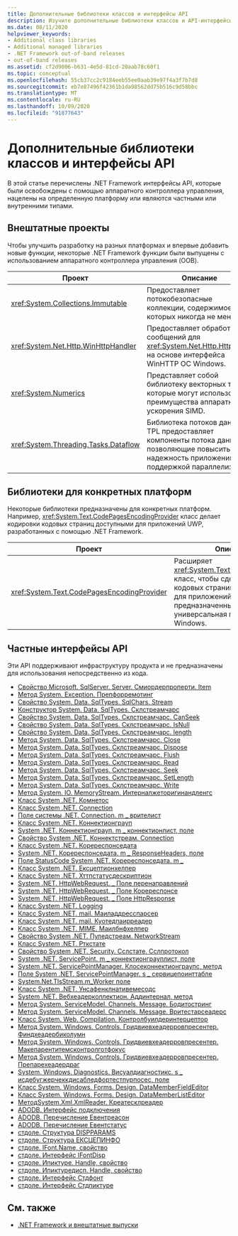 ```yaml
---
title: Дополнительные библиотеки классов и интерфейсы API
description: Изучите дополнительные библиотеки классов и API-интерфейсы в .NET, включая проекты с внешними интерфейсами (OOB), библиотеки для конкретных платформ и частные интерфейсы API.
ms.date: 08/11/2020
helpviewer_keywords:
- Additional class libraries
- Additional managed libraries
- .NET Framework out-of-band releases
- out-of-band releases
ms.assetid: cf2d9006-b631-4e5d-81cd-20aab78c60f1
ms.topic: conceptual
ms.openlocfilehash: 55cb37cc2c9184eeb55ee0aab39e97f4a3f7b7d8
ms.sourcegitcommit: eb7e87496f42361b1da98562dd75b516c9d58bbc
ms.translationtype: MT
ms.contentlocale: ru-RU
ms.lasthandoff: 10/09/2020
ms.locfileid: "91877643"
---
```

# <a name="additional-class-libraries-and-apis"></a>Дополнительные библиотеки классов и интерфейсы API

В этой статье перечислены .NET Framework интерфейсы API, которые были освобождены с помощью аппаратного контроллера управления, нацелены на определенную платформу или являются частными или внутренними типами.

## <a name="oob-projects"></a>Внештатные проекты

Чтобы улучшить разработку на разных платформах и впервые добавить новые функции, некоторые .NET Framework функции были выпущены с использованием аппаратного контроллера управления (OOB).

| Проект | Описание |
| ------- | ----------- |
| <xref:System.Collections.Immutable> | Предоставляет потокобезопасные коллекции, содержимое которых никогда не меняется. |
| <xref:System.Net.Http.WinHttpHandler> | Предоставляет обработчик сообщений для <xref:System.Net.Http.HttpClient> на основе интерфейса WinHTTP ОС Windows. |
| <xref:System.Numerics> | Представляет собой библиотеку векторных типов, которые могут использовать преимущества аппаратного ускорения SIMD.|
| <xref:System.Threading.Tasks.Dataflow> | Библиотека потоков данных TPL предоставляет компоненты потока данных, позволяющие повысить надежность приложений с поддержкой параллелизма. |

## <a name="platform-specific-libraries"></a>Библиотеки для конкретных платформ

Некоторые библиотеки предназначены для конкретных платформ. Например, <xref:System.Text.CodePagesEncodingProvider> класс делает кодировки кодовых страниц доступными для приложений UWP, разработанных с помощью .NET Framework.

| Проект | Описание |
| ------- | ----------- |
| <xref:System.Text.CodePagesEncodingProvider> | Расширяет <xref:System.Text.EncodingProvider> класс, чтобы сделать кодировки кодовых страниц доступными для приложений, предназначенных для универсальная платформа Windows. |

## <a name="private-apis"></a>Частные интерфейсы API

Эти API поддерживают инфраструктуру продукта и не предназначены для использования непосредственно из кода.

* [Свойство Microsoft. SqlServer. Server. Смиордерпроперти. Item](microsoft.sqlserver.server.smiorderproperty.item.md)
* [Метод System. Exception. Препфорремотинг](system.exception.prepforremoting.md)
* [Свойство System. Data. SqlTypes. SqlChars. Stream](system.data.sqltypes.sqlchars.stream.md)
* [Конструктор System. Data. SqlTypes. Склстреамчарс](system.data.sqltypes.sqlstreamchars.-ctor.md)
* [Свойство System. Data. SqlTypes. Склстреамчарс. CanSeek](system.data.sqltypes.sqlstreamchars.canseek.md)
* [Свойство System. Data. SqlTypes. Склстреамчарс. IsNull](system.data.sqltypes.sqlstreamchars.isnull.md)
* [Свойство System. Data. SqlTypes. Склстреамчарс. length](system.data.sqltypes.sqlstreamchars.length.md)
* [Метод System. Data. SqlTypes. Склстреамчарс. Close](system.data.sqltypes.sqlstreamchars.close.md)
* [Метод System. Data. SqlTypes. Склстреамчарс. Dispose](system.data.sqltypes.sqlstreamchars.dispose.md)
* [Метод System. Data. SqlTypes. Склстреамчарс. Flush](system.data.sqltypes.sqlstreamchars.flush.md)
* [Метод System. Data. SqlTypes. Склстреамчарс. Read](system.data.sqltypes.sqlstreamchars.read.md)
* [Метод System. Data. SqlTypes. Склстреамчарс. Seek](system.data.sqltypes.sqlstreamchars.seek.md)
* [Метод System. Data. SqlTypes. Склстреамчарс. SetLength](system.data.sqltypes.sqlstreamchars.setlength.md)
* [Метод System. Data. SqlTypes. Склстреамчарс. Write](system.data.sqltypes.sqlstreamchars.write.md)
* [Метод System. IO. MemoryStream. Интерналжеторигинандленгс](system.io.memorystream.internalgetoriginandlength.md)
* [Класс System .NET. Комнетос](system.net.comnetos.md)
* [Класс System .NET. Connection](connection.md)
* [Поле системы .NET. Connection. m \_ врителист](m_writelist.md)
* [Класс System .NET. Коннектионграуп](connectiongroup.md)
* [System .NET. Коннектионграуп. m \_ коннектионлист, поле](m_connectionlist.md)
* [Свойство System .NET. Коннектстреам. Connection](system.net.connectstream.connection.md)
* [Класс System .NET. Коререспонседата](coreresponsedata.md)
* [System .NET. Коререспонседата. m \_ ResponseHeaders, поле](coreresponsedata_m_responseheaders.md)
* [Поле StatusCode System .NET. Коререспонседата. m \_](coreresponsedata_m_statuscode.md)
* [Класс System .NET. Ексцептионхелпер](system.net.exceptionhelper.md)
* [Класс System .NET. Хттпстатусдескриптион](system.net.httpstatusdescription.md)
* [System .NET. HttpWebRequest. \_ Поле перенаправлений](_autoredirects.md)
* [System .NET. HttpWebRequest. \_ Поле Коререспонсе](httpwebrequest__coreresponse.md)
* [System .NET. HttpWebRequest. \_ Поле HttpResponse](_httpresponse.md)
* [Класс System .NET. Logging](system.net.logging.md)
* [Класс System .NET. mail. Маиладдресспарсер](system.net.mail.mailaddressparser.md)
* [Класс System .NET. mail. Куотедпаирреадер](system.net.mail.quotedpairreader.md)
* [Класс System .NET. MIME. Маилбнфхелпер](system.net.mime.mailbnfhelper.md)
* [Свойство System .NET. Пуледстреам. NetworkStream](system.net.pooledstream.networkstream.md)
* [Класс System .NET. Рткстате](system.net.rtcstate.md)
* [Свойство System .NET. Security. Сслстате. Сслпротокол](system.net.security.sslstate.sslprotocol.md)
* [System .NET. ServicePoint. m \_ коннектионграуплист, поле](m_connectiongrouplist.md)
* [System .NET. ServicePointManager. Клосеконнектионграупс, метод](system.net.servicepointmanager.closeconnectiongroups.md)
* [Поле System .NET. ServicePointManager. s \_ сервицепоинттабле](s_servicepointtable.md)
* [System.Net.TlsStream.m_Worker поле](system.net.tlsstream.m_worker.md)
* [Класс System .NET. Унсафенклнативемесодс](system.net.unsafenclnativemethods.md)
* [System .NET. Вебхеадерколлектион. Аддинтернал, метод](system.net.webheadercollection.addinternal.md)
* [Метод System. ServiceModel. Channels. Message. Бодитостринг](system.servicemodel.channels.message.bodytostring.md)
* [Метод System. ServiceModel. Channels. Message. Вритестарсеадерс](system.servicemodel.channels.message.writestartheaders.md)
* [Класс System. Web. Compilation. Контролбуилдеринтерцептор](controlbuilderinterceptor-class.md)
* [Метод System. Windows. Controls. Гридвиевхеадерровпресентер. Финдхеадербиколумн](system.windows.controls.gridviewheaderrowpresenter.findheaderbycolumn.md)
* [Метод System. Windows. Controls. Гридвиевхеадерровпресентер. Макепарентитемсконтролготфокус](system.windows.controls.gridviewheaderrowpresenter.makeparentitemscontrolgotfocus.md)
* [Метод System. Windows. Controls. Гридвиевхеадерровпресентер. Препарехеадердраг](system.windows.controls.gridviewheaderrowpresenter.prepareheaderdrag.md)
* [System. Windows. Diagnostics. Висуалдиагностикс. s \_ исдебугжерчеккдисабледфортестпурпосес, поле](s-isdebuggercheckdisabledfortestpurposes-field.md)
* [Класс System. Windows. Forms. Design. DataMemberFieldEditor](datamemberfieldeditor-class.md)
* [Класс System. Windows. Forms. Design. DataMemberListEditor](datamemberlisteditor-class.md)
* [ МетодSystem.Xml.XmlReader. Креатесклреадер](system.xml.xmlreader.createsqlreader.md)
* [ADODB. Интерфейс подключения](adodb.connection.md)
* [ADODB. Перечисление Евентреасон](adodb.eventreasonenum.md)
* [ADODB. Перечисление Евентстатус](adodb.eventstatusenum.md)
* [стдоле. Структура DISPPARAMS](stdole.dispparams.md)
* [стдоле. Структура ЕКСЦЕПИНФО](stdole.excepinfo.md)
* [стдоле. IFont.Name, свойство](stdole.ifont.name.md)
* [стдоле. Интерфейс IFontDisp](stdole.ifontdisp.md)
* [стдоле. Ипиктуре. Handle, свойство](stdole.ipicture.handle.md)
* [стдоле. Ипиктуредисп. Handle, свойство](stdole.ipicturedisp.handle.md)
* [стдоле. Интерфейс Стдфонт](stdole.stdfont.md)
* [стдоле. Интерфейс Стдпиктуре](stdole.stdpicture.md)

## <a name="see-also"></a>См. также

* [.NET Framework и внештатные выпуски](../get-started/the-net-framework-and-out-of-band-releases.md)
